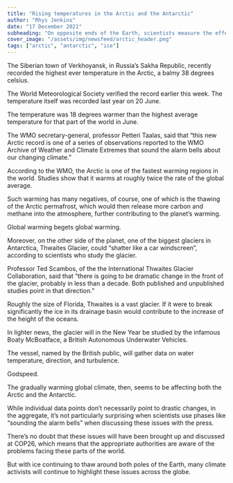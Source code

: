 ```yaml
---
title: "Rising temperatures in the Arctic and the Antarctic"
author: "Rhys Jenkins"
date: "17 December 2021"
subheading: "On opposite ends of the Earth, scientists measure the effects of warming on vast fields of ice."
cover_image: "/assets/img/newsfeed/arctic_header.png"
tags: ["arctic", "antarctic", "ice"]   
---
```

The Siberian town of Verkhoyansk, in Russia’s Sakha Republic, recently recorded the highest ever temperature in the Arctic, a balmy 38 degrees celsius.

The World Meteorological Society verified the record earlier this week. The temperature itself was recorded last year on 20 June. 

The temperature was 18 degrees warmer than the highest average temperature for that part of the world in June.   

The WMO secretary-general, professor Petteri Taalas, said that “this new Arctic record is one of a series of observations reported to the WMO Archive of Weather and Climate Extremes that sound the alarm bells about our changing climate.”

According to the WMO, the Arctic is one of the fastest warming regions in the world. Studies show that it warms at roughly twice the rate of the global average. 

Such warming has many negatives, of course, one of which is the thawing of the Arctic permafrost, which would then release more carbon and methane into the atmosphere, further contributing to the planet’s warming. 

Global warming begets global warming.   

Moreover, on the other side of the planet, one of the biggest glaciers in Antarctica, Thwaites Glacier, could “shatter like a car windscreen”, according to scientists who study the glacier. 

Professor Ted Scambos, of the the International Thwaites Glacier Collaboration, said that “there is going to be dramatic change in the front of the glacier, probably in less than a decade. Both published and unpublished studies point in that direction.”

Roughly the size of Florida, Thwaites is a vast glacier. If it were to break significantly the ice in its drainage basin would contribute to the increase of the height of the oceans. 

In lighter news, the glacier will in the New Year be studied by the infamous Boaty McBoatface, a British Autonomous Underwater Vehicles.

The vessel, named by the British public, will gather data on water temperature, direction, and turbulence. 

Godspeed.     

The gradually warming global climate, then, seems to be affecting both the Arctic and the Antarctic. 

While individual data points don’t necessarily point to drastic changes, in the aggregate, it’s not particularly surprising when scientists use phases like “sounding the alarm bells” when discussing these issues with the press. 

There’s no doubt that these issues will have been brought up and discussed at COP26, which means that the appropriate authorities are aware of the problems facing these parts of the world. 

But with ice continuing to thaw around both poles of the Earth, many climate activists will continue to highlight these issues across the globe.